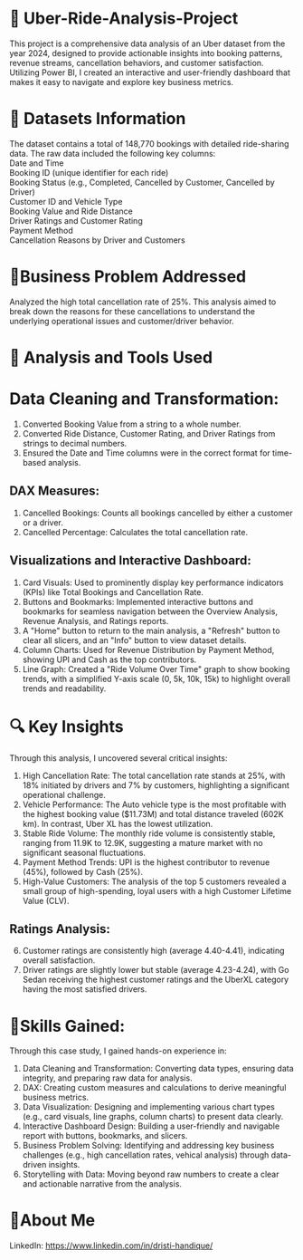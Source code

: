 # 📌 Uber-Ride-Analysis-Project
This project is a comprehensive data analysis of an Uber dataset from the year 2024, designed to provide actionable insights into booking patterns, revenue streams, cancellation behaviors, and customer satisfaction. Utilizing Power BI, I created an interactive and user-friendly dashboard that makes it easy to navigate and explore key business metrics. 

# 📂 Datasets Information
The dataset contains a total of 148,770 bookings with detailed ride-sharing data. The raw data included the following key columns: <br>
Date and Time <br>
Booking ID (unique identifier for each ride) <br>
Booking Status (e.g., Completed, Cancelled by Customer, Cancelled by Driver) <br>
Customer ID and Vehicle Type <br>
Booking Value and Ride Distance <br>
Driver Ratings and Customer Rating <br>
Payment Method <br>
Cancellation Reasons by Driver and Customers

# 🎯Business Problem Addressed
Analyzed the high total cancellation rate of 25%. This analysis aimed to break down the reasons for these cancellations to understand the underlying operational issues and customer/driver behavior.

# 🔧 Analysis and Tools Used
# Data Cleaning and Transformation:
1. Converted Booking Value from a string to a whole number. <br>
2. Converted Ride Distance, Customer Rating, and Driver Ratings from strings to decimal numbers. <br>
3. Ensured the Date and Time columns were in the correct format for time-based analysis. <br>

## DAX Measures:
1. Cancelled Bookings: Counts all bookings cancelled by either a customer or a driver. <br>
2. Cancelled Percentage: Calculates the total cancellation rate. <br>

## Visualizations and Interactive Dashboard:
1. Card Visuals: Used to prominently display key performance indicators (KPIs) like Total Bookings and Cancellation Rate. <br>
2. Buttons and Bookmarks: Implemented interactive buttons and bookmarks for seamless navigation between the Overview Analysis, Revenue Analysis, and Ratings reports. <br>
3. A "Home" button to return to the main analysis, a "Refresh" button to clear all slicers, and an "Info" button to view dataset details. <br>
4. Column Charts: Used for Revenue Distribution by Payment Method, showing UPI and Cash as the top contributors. <br>
5. Line Graph: Created a "Ride Volume Over Time" graph to show booking trends, with a simplified Y-axis scale (0, 5k, 10k, 15k) to highlight overall trends and readability.<br>

# 🔍 Key Insights
Through this analysis, I uncovered several critical insights: <br>
1. High Cancellation Rate: The total cancellation rate stands at 25%, with 18% initiated by drivers and 7% by customers, highlighting a significant operational challenge. <br>
2. Vehicle Performance: The Auto vehicle type is the most profitable with the highest booking value ($11.73M) and total distance traveled (602K km). In contrast, Uber XL has the lowest utilization. <br>
3. Stable Ride Volume: The monthly ride volume is consistently stable, ranging from 11.9K to 12.9K, suggesting a mature market with no significant seasonal fluctuations. <br>
4. Payment Method Trends: UPI is the highest contributor to revenue (45%), followed by Cash (25%). <br>
5. High-Value Customers: The analysis of the top 5 customers revealed a small group of high-spending, loyal users with a high Customer Lifetime Value (CLV). <br>

## Ratings Analysis:
6. Customer ratings are consistently high (average 4.40-4.41), indicating overall satisfaction. <br>
7. Driver ratings are slightly lower but stable (average 4.23-4.24), with Go Sedan receiving the highest customer ratings and the UberXL category having the most satisfied drivers. <br>

# 🧠Skills Gained:
Through this case study, I gained hands-on experience in:

1. Data Cleaning and Transformation: Converting data types, ensuring data integrity, and preparing raw data for analysis. <br>
2. DAX: Creating custom measures and calculations to derive meaningful business metrics. <br>
3. Data Visualization: Designing and implementing various chart types (e.g., card visuals, line graphs, column charts) to present data clearly. <br>
4. Interactive Dashboard Design: Building a user-friendly and navigable report with buttons, bookmarks, and slicers. <br>
5. Business Problem Solving: Identifying and addressing key business challenges (e.g., high cancellation rates, vehical analysis) through data-driven insights. <br>
6. Storytelling with Data: Moving beyond raw numbers to create a clear and actionable narrative from the analysis. 

# 👤About Me
LinkedIn: https://www.linkedin.com/in/dristi-handique/

